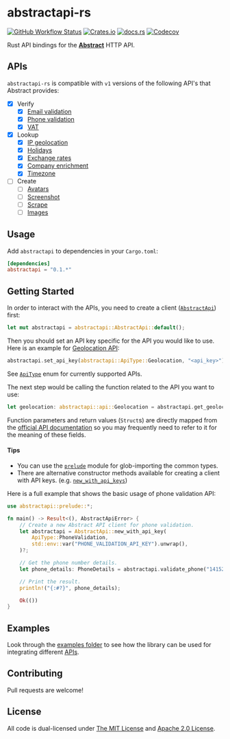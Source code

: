 # abstractapi-rs

[![GitHub Workflow Status](https://img.shields.io/github/actions/workflow/status/orhun/abstractapi-rs/ci.yml)](https://github.com/orhun/abstractapi-rs/actions)
[![Crates.io](https://img.shields.io/crates/v/abstractapi)](https://crates.io/crates/abstractapi)
[![docs.rs](https://img.shields.io/docsrs/abstractapi)](https://docs.rs/abstractapi/latest)
[![Codecov](https://img.shields.io/codecov/c/gh/orhun/abstractapi-rs)](https://app.codecov.io/gh/orhun/abstractapi-rs)

Rust API bindings for the [**Abstract**](https://www.abstractapi.com/) HTTP API.

## APIs

`abstractapi-rs` is compatible with `v1` versions of the following API's that Abstract provides:

- [x] Verify
  - [x] [Email validation](https://app.abstractapi.com/api/email-validation)
  - [x] [Phone validation](https://app.abstractapi.com/api/phone-validation)
  - [x] [VAT](https://app.abstractapi.com/api/vat)
- [x] Lookup
  - [x] [IP geolocation](https://app.abstractapi.com/api/ip-geolocation)
  - [x] [Holidays](https://app.abstractapi.com/api/holidays)
  - [x] [Exchange rates](https://app.abstractapi.com/api/exchange-rates)
  - [x] [Company enrichment](https://app.abstractapi.com/api/company-enrichment)
  - [x] [Timezone](https://app.abstractapi.com/api/timezone)
- [ ] Create
  - [ ] [Avatars](https://app.abstractapi.com/api/avatars)
  - [ ] [Screenshot](https://app.abstractapi.com/api/screenshot)
  - [ ] [Scrape](https://app.abstractapi.com/api/scrape)
  - [ ] [Images](https://app.abstractapi.com/api/images)

## Usage

Add `abstractapi` to dependencies in your `Cargo.toml`:

```toml
[dependencies]
abstractapi = "0.1.*"
```

## Getting Started

In order to interact with the APIs, you need to create a client ([`AbstractApi`](https://docs.rs/abstractapi/latest/abstractapi/struct.AbstractApi.html)) first:

```rs
let mut abstractapi = abstractapi::AbstractApi::default();
```

Then you should set an API key specific for the API you would like to use. Here is an example for [Geolocation API](https://app.abstractapi.com/api/ip-geolocation):

```rs
abstractapi.set_api_key(abstractapi::ApiType::Geolocation, "<api_key>").unwrap();
```

See [`ApiType`](https://docs.rs/abstractapi/latest/abstractapi/enum.ApiType.html) enum for currently supported APIs.

The next step would be calling the function related to the API you want to use:

```rs
let geolocation: abstractapi::api::Geolocation = abstractapi.get_geolocation("172.217.19.142").unwrap();
```

Function parameters and return values (`Struct`s) are directly mapped from the [official API documentation](#apis) so you may frequently need to refer to it for the meaning of these fields.

#### Tips

- You can use the [`prelude`](https://docs.rs/abstractapi/latest/abstractapi/prelude/index.html) module for glob-importing the common types.
- There are alternative constructor methods available for creating a client with API keys. (e.g. [`new_with_api_keys`](https://docs.rs/abstractapi/latest/abstractapi/struct.AbstractApi.html#method.new_with_api_keys))

Here is a full example that shows the basic usage of phone validation API:

```rs
use abstractapi::prelude::*;

fn main() -> Result<(), AbstractApiError> {
    // Create a new Abstract API client for phone validation.
    let abstractapi = AbstractApi::new_with_api_key(
        ApiType::PhoneValidation,
        std::env::var("PHONE_VALIDATION_API_KEY").unwrap(),
    )?;

    // Get the phone number details.
    let phone_details: PhoneDetails = abstractapi.validate_phone("14152007986")?;

    // Print the result.
    println!("{:#?}", phone_details);

    Ok(())
}
```

## Examples

Look through the [examples folder](./examples/) to see how the library can be used for integrating different [APIs](#apis).

## Contributing

Pull requests are welcome!

## License

All code is dual-licensed under [The MIT License](./LICENSE-MIT) and [Apache 2.0 License](./LICENSE-APACHE).
